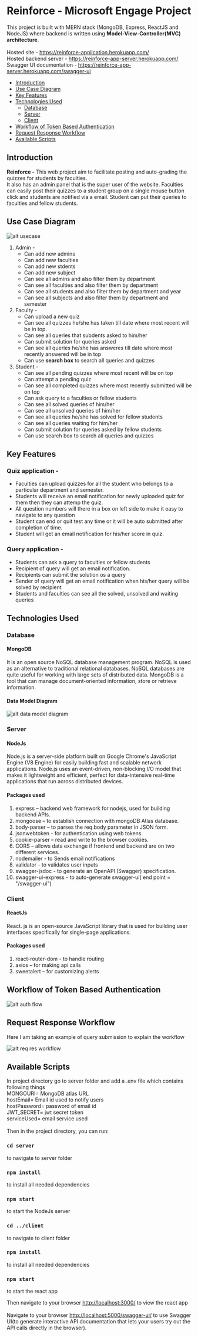 # Reinforce - Microsoft Engage Project

This project is built with MERN stack (MongoDB, Express, ReactJS and NodeJS) where backend is written using <b>Model-View-Controller(MVC) architecture</b>.
<br/>
<br/>
Hosted site - https://reinforce-application.herokuapp.com/  <br/>
Hosted backend server - https://reinforce-app-server.herokuapp.com/  <br/>
Swagger UI documentation - https://reinforce-app-server.herokuapp.com/swagger-ui  <br/>

<ul>
    <li>
        <a href="#Introduction">
            Introduction
        </a>
    </li>
    <li>
        <a href="#Use-Case-Diagram">
            Use Case Diagram
        </a>
    </li>
    <li>
        <a href="#Key-Features">
            Key Features
        </a>
    </li>
    <li>
        <a href="#Technologies-Used">
           Technologies Used
        </a>
        <ul>
            <li>
                <a href="#Database">
                     Database
                </a>
            </li>
            <li>
                <a href="#Server">
                    Server
                </a>
            </li>
            <li>
                <a href="#Client">
                     Client
                </a>
            </li>
        </ul>
    </li>
    <li>
        <a href="#Workflow-of-Token-Based-Authentication">
             Workflow of Token Based Authentication
        </a>
    </li>
    <li>
        <a href="#Request-Response-Workflow">
            Request Response Workflow
        </a>
    </li>
    <li>
        <a href="#Available-Scripts">
            Available Scripts
        </a>
    </li>
</ul>

## Introduction

<b>Reinforce -</b> This web project aim to facilitate posting and auto-grading the quizzes for students by faculties. 
<br/>
It also has an admin panel that is the super user of the website. Faculties can easily post their quizzes to a student group on a single mouse button click and students are notified via a email. Student can put their queries to faculties and fellow students.

## Use Case Diagram
![alt usecase](https://github.com/dk808080/Reinforce/blob/main/Diagrams/use%20case.png)

<ol>
        <li>
            Admin - 
            <ul>
                <li> Can add new admins</li>
                <li> Can add new faculties </li>
                <li> Can add new stdents </li>
                <li> Can add new subject </li>
                <li> Can see all admins and also filter them by department </li>
                <li> Can see all faculties and also filter them by department </li>
                <li> Can see all students and also filter them by department and year</li>
                <li> Can see all subjects and also filter them by department and semester </li>
            </ul>
        </li>
        <li>
            Faculty - 
            <ul>
                <li> Can upload a new quiz</li>
                <li> Can see all quizzes he/she has taken till date where most recent will be in top.</li>
                <li> Can see all queries that subdents asked to him/her</li>
                <li> Can submit solution for queries asked</li>
                <li> Can see all queries he/she has answeres till date where most recently answered will be in top</li>
                <li> Can use <b>search box</b> to search all queries and quizzes</li>
            </ul>
        </li>
        <li>
            Student - 
            <ul>
                <li> Can see all pending quizzes where most recent will be on top</li>
                <li> Can attempt a pending quiz</li>
                <li> Can see all completed quizzes where most recently submitted will be on top</li>
                <li> Can ask query to a faculties or fellow students</li>
                <li> Can see all solved queries of him/her</li>
                <li> Can see all unsolved queries of him/her</li>
                <li> Can see all queries he/she has solved for fellow students</li>
                <li> Can see all queries waiting for him/her</li>
                <li> Can submit solution for queries asked by fellow students</li>
                <li> Can use search box to search all queries and quizzes</li>
            </ul>
        </li>
    </ol>
    

## Key Features

### Quiz application - 

<ul>
    <li>Faculties can upload quizzes for all the student who belongs to a particular department and semester.</li>
    <li>Students will receive an email notification for newly uploaded quiz for them then they can attemp the quiz.</li>
    <li>All question numbers will there in a box on left side to make it easy to navigate to any question</li>
    <li> Student can end or quit test any time or it will be auto submitted after completion of time.</li>
    <li>Student will get an email notification for his/her score in quiz.</li>
</ul>

### Query application - 

<ul>
    <li>Students can ask a query to faculties or fellow students</li>
    <li>Recipient of query will get an email notification.</li>
    <li>Recipients can submit the solution os a query</li>
    <li> Sender of query will get an email notification when his/her query will be solved by recipient</li>
    <li>Students and faculties can see all the solved, unsolved and waiting queries</li>
</ul>

## Technologies Used

### Database
#### MongoDB 

It is an open source NoSQL database management program. NoSQL is used as an alternative to traditional relational databases. NoSQL databases are quite useful for working with large sets of distributed data. MongoDB is a tool that can manage document-oriented information, store or retrieve information.

#### Data Model Diagram 

![alt data model diagram](https://github.com/dk808080/Reinforce/blob/main/Diagrams/datamodels.png)


### Server
#### NodeJs
Node.js is a server-side platform built on Google Chrome's JavaScript Engine (V8 Engine) for easily building fast and scalable network applications. Node.js uses an event-driven, non-blocking I/O model that makes it lightweight and efficient, perfect for data-intensive real-time applications that run across distributed devices.

#### Packages used 
<ol>
        <li>
            express – backend web framework for nodejs, used for building backend APIs.
        </li>
        <li>
            mongoose – to establish connection with mongoDB Atlas database.
        </li>
        <li>
            body-parser – to parses the req.body parameter in JSON form.
        </li>
        <li>
            jsonwebtoken - for authentication using web tokens.
        </li>
        <li>
            cookie-parser – read and write to the browser cookies.
        </li>
        <li>
            CORS – allows data exchange if frontend and backend are on two different services.
        </li>
        <li>
            nodemailer - to Sends email notifications
        </li>
        <li>
            validator - to validates user inputs 
        </li>
        <li>
            swagger-jsdoc - to generate an OpenAPI (Swagger) specification.
        </li>
         <li>
            swagger-ui-express - to auto-generate swagger-ui( end point = "/swagger-ui")
        </li>
</ol>


### Client
#### ReactJs
React. js is an open-source JavaScript library that is used for building user interfaces specifically for single-page applications.

#### Packages used 

<ol>
    <li>
        react-router-dom - to handle routing
    </li>
    <li>
        axios – for making api calls
    </li>
    <li>
        sweetalert – for customizing alerts
    </li>
</ol>

## Workflow of Token Based Authentication
![alt auth flow](https://github.com/dk808080/Reinforce/blob/main/Diagrams/auth%20flow.png)


## Request Response Workflow

Here I am taking an example of query submission to explain the workflow

![alt req res workflow](https://github.com/dk808080/Reinforce/blob/main/Diagrams/req%20res%20flow.png)


## Available Scripts
In project directory go to server folder and add a .env file which contains following things 
<br/>
MONGOURI= MongoDB atlas URL <br/>
hostEmail= Email id used to notify users <br/>
hostPassword= password of email id <br/>
JWT_SECRET= jwt secret token <br/>
serviceUsed= email service used <br/>
<br/>
Then in the project directory, you can run:

### `cd server`
to navigate to server folder

### `npm install`
to install all needed dependencies

### `npm start`
to start the NodeJs server

### `cd ../client`
to navigate to client folder

### `npm install`
to install all needed dependencies

### `npm start`
to start the react app

Then navigate to your browser <a href="http://localhost:3000/">http://localhost:3000/</a> to view the react app
<br/>
<br/>
Navigate to your browser <a href="http://localhost:5000/swagger-ui/">http://localhost:5000/swagger-ui/</a> to use Swagger UI(to generate interactive API documentation that lets your users try out the API calls directly in the browser).
